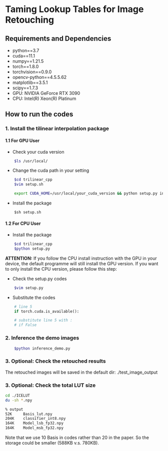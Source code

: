 # Taming Lookup Tables for Image Retouching

## Requirements and Dependencies
+ python==3.7
+ cuda==11.1
+ numpy==1.21.5
+ torch==1.8.0
+ torchvision==0.9.0
+ opencv-python==4.5.5.62
+ matplotlib==3.5.1
+ scipy==1.7.3
+ GPU: NVIDIA GeForce RTX 3090
+ CPU: Intel(R) Xeon(R) Platinum 

## How to run the codes

### 1. Install the tilinear interpolation package

#### 1.1 For GPU User
+ Check your cuda version
```bash
    $ls /usr/local/
```
+ Change the cuda path in your setting
```bash
    $cd trilinear_cpp
    $vim setup.sh
```
```bash
    export CUDA_HOME=/usr/local/your_cuda_version && python setup.py install
```
+ Install the package
```python
    $sh setup.sh
```
#### 1.2 For CPU User

+ Install the package
```bash
    $cd trilinear_cpp
    $python setup.py
```
**ATTENTION:** If you follow the CPU install instruction with the GPU in your device, the default programme will still install the GPU version. If you want to only install the CPU version, please follow this step:
+ Check the setup.py codes
```bash
    $vim setup.py
```

+ Substitute the codes
```python
    # line 5
    if torch.cuda.is_available():

    # substitute line 5 with :
    # if False
```

### 2. Inference the demo images
```bash
    $python inference_demo.py
```

### 3. Optional: Check the retouched results
The retouched images will be saved in the default dir: ./test_image_output

### 3. Optional: Check the total LUT size
```bash
cd ./ICELUT
du -sh *.npy
```

```bash
% output
52K     Basis_lut.npy
204K    classifier_int8.npy
164K    Model_lsb_fp32.npy
164K    Model_msb_fp32.npy
```
Note that we use 10 Basis in codes rather than 20 in the paper. So the storage could be smaller (588KB v.s. 780KB).